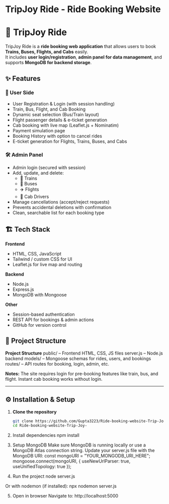 # TripJoy Ride - Ride Booking Website
# 🚖 TripJoy Ride

TripJoy Ride is a **ride booking web application** that allows users to book **Trains, Buses, Flights, and Cabs** easily.  
It includes **user login/registration**, **admin panel for data management**, and supports **MongoDB for backend storage**.

## ✨ Features

### 👤 User Side
- User Registration & Login (with session handling)
- Train, Bus, Flight, and Cab Booking
- Dynamic seat selection (Bus/Train layout)
- Flight passenger details & e-ticket generation
- Cab booking with live map (Leaflet.js + Nominatim)
- Payment simulation page
- Booking History with option to cancel rides
- E-ticket generation for Flights, Trains, Buses, and Cabs

### 🛠️ Admin Panel
- Admin login (secured with session)
- Add, update, and delete:
  - 🚆 Trains  
  - 🚌 Buses  
  - ✈️ Flights  
  - 🚖 Cab Drivers  
- Manage cancellations (accept/reject requests)
- Prevents accidental deletions with confirmation
- Clean, searchable list for each booking type

## 🏗️ Tech Stack

**Frontend**
- HTML, CSS, JavaScript
- Tailwind / custom CSS for UI
- Leaflet.js for live map and routing

**Backend**
- Node.js
- Express.js
- MongoDB with Mongoose

**Other**
- Session-based authentication
- REST API for bookings & admin actions
- GitHub for version control

## 📂 Project Structure
**Project Structure**
public/ – Frontend HTML, CSS, JS files
server.js – Node.js backend
models/ – Mongoose schemas for rides, users, and bookings
routes/ – API routes for booking, login, admin, etc.

**Notes:**
The site requires login for pre-booking features like train, bus, and flight.
Instant cab booking works without login.

---

## ⚙️ Installation & Setup
1. **Clone the repository**
   ```bash
   git clone https://github.com/Gupta3223/Ride-booking-website-Trip-Joy-.git
   cd Ride-booking-website-Trip-Joy-

2. Install dependencies
npm install

3. Setup MongoDB
Make sure MongoDB is running locally or use a MongoDB Atlas connection string.
Update your server.js file with the MongoDB URI:
const mongoURI = "YOUR_MONGODB_URI_HERE";
mongoose.connect(mongoURI, { useNewUrlParser: true, useUnifiedTopology: true });


4. Run the project
node server.js

Or with nodemon (if installed):
npx nodemon server.js


5. Open in browser
Navigate to:
http://localhost:5000
